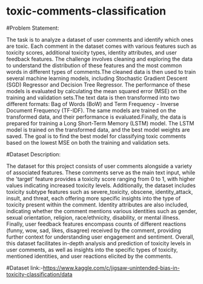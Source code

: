 # toxic-comments-classification

#Problem Statement:
  
The task is to analyze a dataset of user comments and identify which ones are toxic. Each comment in the dataset comes with various features such as toxicity scores, additional toxicity types, identity attributes, and user feedback features. The challenge involves cleaning and exploring the data to understand the distribution of these features and the most common words in different types of comments.The cleaned data is then used to train several machine learning models, including Stochastic Gradient Descent (SGD) Regressor and Decision Tree Regressor. The performance of these models is evaluated by calculating the mean squared error (MSE) on the training and validation sets.The text data is then transformed into two different formats: Bag of Words (BoW) and Term Frequency - Inverse Document Frequency (TF-IDF). The same models are trained on the transformed data, and their performance is evaluated.Finally, the data is prepared for training a Long Short-Term Memory (LSTM) model. The LSTM model is trained on the transformed data, and the best model weights are saved. The goal is to find the best model for classifying toxic comments based on the lowest MSE on both the training and validation sets.

#Dataset Description:
  
The dataset for this project consists of user comments alongside a variety of associated features. These comments serve as the main text input, while the 'target' feature provides a toxicity score ranging from 0 to 1, with higher values indicating increased toxicity levels. Additionally, the dataset includes toxicity subtype features such as severe_toxicity, obscene, identity_attack, insult, and threat, each offering more specific insights into the type of toxicity present within the comment. Identity attributes are also included, indicating whether the comment mentions various identities such as gender, sexual orientation, religion, race/ethnicity, disability, or mental illness. Finally, user feedback features encompass counts of different reactions (funny, wow, sad, likes, disagree) received by the comment, providing further context for understanding user engagement and sentiment. Overall, this dataset facilitates in-depth analysis and prediction of toxicity levels in user comments, as well as insights into the specific types of toxicity, mentioned identities, and user reactions elicited by the comments.

#Dataset link:-https://www.kaggle.com/c/jigsaw-unintended-bias-in-toxicity-classification/data

